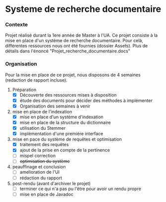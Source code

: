 # Systeme de recherche documentaire

### Contexte
Projet réalisé durant la 1ere année de Master à l'UA.
Ce projet consiste à la mise en place d'un système de recherche documentaire.
Pour celà, différentes ressources nous ont été fournies (dossier Assets).
Plus de détails dans l'énoncé "Projet_recherche_documentaire.docs"

### Organisation

Pour la mise en place de ce projet, nous disposons de 4 semaines (redaction de rapport incluse).

1. Préparation
	- [x] Découverte des ressources mises à disposition
	- [x] étude des documents pour décider des méthodes à implémenter
	- [x] Organisation des semaines à venir
2. mise en place de l'indexation
	- [x] mise en place d'un système d'indexation
	- [x] mise en place de la structure du dictionnaire
	- [x] utilisation du Stemmer
	- [x] implémentation d'une première interface 
3. mise en pace du système de requêtes et optimisation
	- [x] traitement des requêtes
	- [x] ajout de la prise en compte de la pertinence
	- [ ] mispel correction
	- [ ] ~~optimisation du système~~
4. peauffinage et conclusion
	- [ ] amelioration de l'UI
	- [ ] rédaction du rapport
5. post-rendu (avant d'archiver le projet)
	- [ ] terminer ce qui n'a pas pu l'être pour avoir un rendu propre
	- [ ] mise en place de Javadoc
